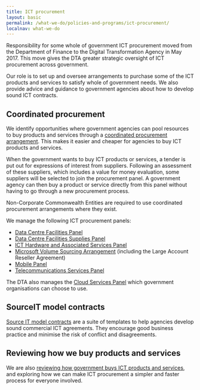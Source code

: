 ```yaml
---
title: ICT procurement
layout: basic
permalink: /what-we-do/policies-and-programs/ict-procurement/
localnav: what-we-do
---
```


Responsibility for some whole of government ICT procurement moved from the Department of Finance to the Digital Transformation Agency in May 2017. This move gives the DTA greater strategic oversight of ICT procurement across government.

Our role is to set up and oversee arrangements to purchase some of the ICT products and services to satisfy whole of government needs. We also provide advice and guidance to government agencies about how to develop sound ICT contracts.

## Coordinated procurement

We identify opportunities where government agencies can pool resources to buy products and services through a [coordinated procurement arrangement](https://www.finance.gov.au/procurement/wog-procurement/coordinated-procurement.html). This makes it easier and cheaper for agencies to buy ICT products and services.

When the government wants to buy ICT products or services, a tender is put out for expressions of interest from suppliers. Following an assessment of these suppliers, which includes a value for money evaluation, some suppliers will be selected to join the procurement panel. A government agency can then buy a product or service directly from this panel without having to go through a new procurement process.

Non-Corporate Commonwealth Entities are required to use coordinated procurement arrangements where they exist.

We manage the following ICT procurement panels:

- [Data Centre Facilities Panel](http://www.finance.gov.au/policy-guides-procurement/data-centres/data-centre-facilities-panel/)
- [Data Centre Facilities Supplies Panel](https://www.finance.gov.au/policy-guides-procurement/data-centres/data-centres-facilities-supplies-panel/)
- [ICT Hardware and Associated Services Panel](https://www.finance.gov.au/policy-guides-procurement/whole-of-government-ict-hardware-panel/)
- [Microsoft Volume Sourcing Arrangement](http://www.finance.gov.au/policy-guides-procurement/mvsa/) (including the Large Account Reseller Agreement)
- [Mobile Panel](http://www.finance.gov.au/policy-guides-procurement/australian-government-telecommunications-arrangements/telecommunications-panels/)
- [Telecommunications Services Panel](http://www.finance.gov.au/policy-guides-procurement/australian-government-telecommunications-arrangements/telecommunications-panels/)

The DTA also manages the [Cloud Services Panel](https://www.finance.gov.au/policy-guides-procurement/cloud-services-panel/) which government organisations can choose to use.

## SourceIT model contracts

[Source IT model contracts](http://www.finance.gov.au/policy-guides-procurement/sourceit-model-contracts/) are a suite of templates to help agencies develop sound commercial ICT agreements. They encourage good business practice and minimise the risk of conflict and disagreements.

## Reviewing how we buy products and services

We are also [reviewing how government buys ICT products and services](/what-we-do/policies-and-programs/ict-procurement/ict-procurement-review/), and exploring how we can make ICT procurement a simpler and faster process for everyone involved.
